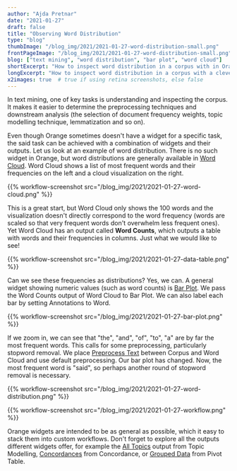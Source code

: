 ```yaml
---
author: "Ajda Pretnar"
date: "2021-01-27"
draft: false
title: "Observing Word Distribution"
type: "blog"
thumbImage: "/blog_img/2021/2021-01-27-word-distribution-small.png"
frontPageImage: "/blog_img/2021/2021-01-27-word-distribution-small.png"
blog: ["text mining", "word distribution", "bar plot", "word cloud"]
shortExcerpt: "How to inspect word distribution in a corpus with in Orange."
longExcerpt: "How to inspect word distribution in a corpus with a clever combination of widgets in Orange."
x2images: true  # true if using retina screenshots, else false
---
```


In text mining, one of key tasks is understanding and inspecting the corpus. It makes it easier to determine the preprocessing techniques and downstream analysis (the selection of document frequency weights, topic modelling technique, lemmatization and so on).

Even though Orange sometimes doesn't have a widget for a specific task, the said task can be achieved with a combination of widgets and their outputs. Let us look at an example of word distribution. There is no such widget in Orange, but word distributions are generally available in [Word Cloud](https://orangedatamining.com/widget-catalog/text-mining/wordcloud/). Word Cloud shows a list of most frequent words and their frequencies on the left and a cloud visualization on the right.

{{% workflow-screenshot src="/blog_img/2021/2021-01-27-word-cloud.png" %}}

This is a great start, but Word Cloud only shows the 100 words and the visualization doesn't directly correspond to the word frequency (words are scaled so that very frequent words don't overwhelm less frequent ones). Yet Word Cloud has an output called **Word Counts**, which outputs a table with words and their frequencies in columns. Just what we would like to see!

{{% workflow-screenshot src="/blog_img/2021/2021-01-27-data-table.png" %}}

Can we see these frequencies as distributions? Yes, we can. A general widget showing numeric values (such as word counts) is [Bar Plot](https://orangedatamining.com/widget-catalog/visualize/barplot/). We pass the Word Counts output of Word Cloud to Bar Plot. We can also label each bar by setting Annotations to Word.

{{% workflow-screenshot src="/blog_img/2021/2021-01-27-bar-plot.png" %}}

If we zoom in, we can see that "the", "and", "of", "to", "a" are by far the most frequent words. This calls for some preprocessing, particularly stopword removal. We place [Preprocess Text](https://orangedatamining.com/widget-catalog/text-mining/preprocesstext/) between Corpus and Word Cloud and use default preprocessing. Our bar plot has changed. Now, the most frequent word is "said", so perhaps another round of stopword removal is necessary.

{{% workflow-screenshot src="/blog_img/2021/2021-01-27-word-distribution.png" %}}

{{% workflow-screenshot src="/blog_img/2021/2021-01-27-workflow.png" %}}

Orange widgets are intended to be as general as possible, which it easy to stack them into custom workflows. Don't forget to explore all the outputs different widgets offer, for example the [All Topics](https://orangedatamining.com/widget-catalog/text-mining/topicmodelling-widget/) output from Topic Modelling, [Concordances](https://orangedatamining.com/widget-catalog/text-mining/concordance/) from Concordance, or [Grouped Data](https://orangedatamining.com/blog/2019/2019-08-27-pivot-table/) from Pivot Table.
